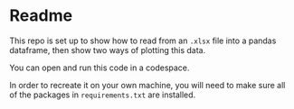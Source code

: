 # Readme
This repo is set up to show how to read from an ```.xlsx``` file into a pandas dataframe, then show two ways of plotting this data.

You can open and run this code in a codespace.

In order to recreate it on your own machine, you will need to make sure all of the packages in ```requirements.txt``` are installed.